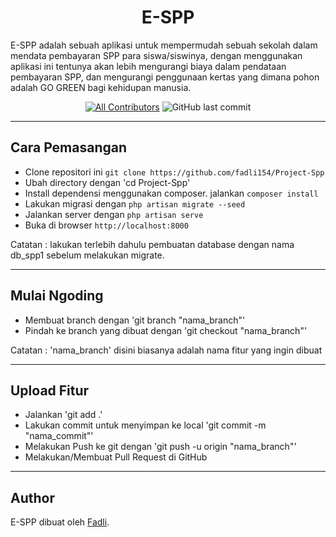 <h1 align="center">E-SPP</h1>

<p>
E-SPP adalah sebuah aplikasi untuk mempermudah sebuah sekolah dalam mendata pembayaran SPP para siswa/siswinya, dengan menggunakan aplikasi ini tentunya akan lebih mengurangi biaya dalam pendataan pembayaran SPP, dan mengurangi penggunaan kertas yang dimana pohon adalah GO GREEN bagi kehidupan manusia.
</p>

<div align="center">

[![All Contributors](https://img.shields.io/github/contributors/fadli154/Project-Spp)](https://github.com/fadli154/Project-Spp/graphs/contributors)
![GitHub last commit](https://img.shields.io/github/last-commit/fadli154/Project-Spp)

</div>

---

## Cara Pemasangan

-   Clone repositori ini `git clone https://github.com/fadli154/Project-Spp`
-   Ubah directory dengan 'cd Project-Spp'
-   Install dependensi menggunakan composer. jalankan `composer install`
-   Lakukan migrasi dengan `php artisan migrate --seed`
-   Jalankan server dengan `php artisan serve`
-   Buka di browser `http://localhost:8000`

Catatan : lakukan terlebih dahulu pembuatan database dengan nama db_spp1 sebelum melakukan migrate.

---

## Mulai Ngoding

-   Membuat branch dengan 'git branch "nama_branch"'
-   Pindah ke branch yang dibuat dengan 'git checkout "nama_branch"'

Catatan : 'nama_branch' disini biasanya adalah nama fitur yang ingin dibuat

---

## Upload Fitur

-   Jalankan 'git add .'
-   Lakukan commit untuk menyimpan ke local 'git commit -m "nama_commit"'
-   Melakukan Push ke git dengan 'git push -u origin "nama_branch"'
-   Melakukan/Membuat Pull Request di GitHub

---

## Author

E-SPP dibuat oleh <a href="https://instagram.com/fadli.890">Fadli</a>.

